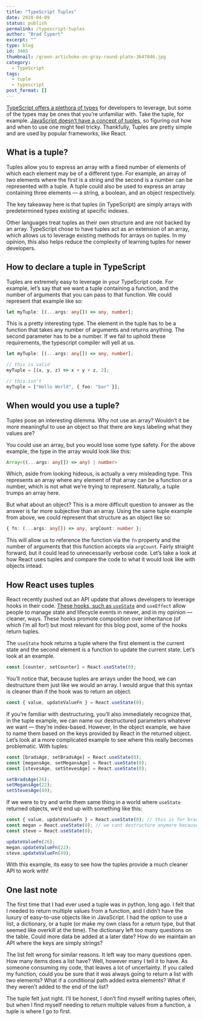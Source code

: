 ```yaml
---
title: "TypeScript Tuples"
date: 2020-04-09
status: publish
permalink: /typescript-tuples
author: "Brad Cypert"
excerpt: ""
type: blog
id: 3405
thumbnail: /green-artichoke-on-gray-round-plate-3647046.jpg
category:
  - TypeScript
tags:
  - tuple
  - typescript
post_format: []
---
```


[TypeScript offers a plethora of types](https://www.typescriptlang.org/docs/handbook/basic-types.html) for developers to leverage, but some of the types may be ones that you’re unfamiliar with. Take the tuple, for example. [JavaScript doesn’t have a concept of tuples](https://stackoverflow.com/questions/4512405/javascript-variable-assignments-from-tuples), so figuring out how and when to use one might feel tricky. Thankfully, Tuples are pretty simple and are used by popular frameworks, like React.

## What is a tuple?

Tuples allow you to express an array with a fixed number of elements of which each element may be of a different type. For example, an array of two elements where the first is a string and the second is a number can be represented with a tuple. A tuple could also be used to express an array containing three elements — a string, a boolean, and an object respectively.

The key takeaway here is that tuples (in TypeScript) are simply arrays with predetermined types existing at specific indexes.

Other languages treat tuples as their own structure and are not backed by an array. TypeScript chose to have tuples act as an extension of an array, which allows us to leverage existing methods for arrays on tuples. In my opinion, this also helps reduce the complexity of learning tuples for newer developers.

## How to declare a tuple in TypeScript

Tuples are extremely easy to leverage in your TypeScript code. For example, let’s say that we want a tuple containing a function, and the number of arguments that you can pass to that function. We could represent that example like so:

```typescript
let myTuple: [(...args: any[]) => any, number];
```

This is a pretty interesting type. The element in the tuple has to be a function that takes any number of arguments and returns anything. The second parameter has to be a number. If we fail to uphold these requirements, the typescript compiler will yell at us.

```typescript
let myTuple: [(...args: any[]) => any, number];

// this is valid
myTuple = [(x, y, z) => x + y + z, 2];

// this isn't
myTuple = ["Hello World", { foo: "bar" }];
```

## When would you use a tuple?

Tuples pose an interesting dilemma. Why not use an array? Wouldn’t it be more meaningful to use an object so that there are keys labeling what they values are?

You could use an array, but you would lose some type safety. For the above example, the type in the array would look like this:

```typescript
Array<((...args: any[]) => any) | number>
```

Which, aside from looking hideous, is actually a very misleading type. This represents an array where any element of that array can be a function or a number, which is not what we’re trying to represent. Naturally, a tuple trumps an array here.

But what about an object? This is a more difficult question to answer as the answer is far more subjective than an array. Using the same tuple example from above, we could represent that structure as an object like so:

```typescript
{ fn: (...args: any[]) => any, argCount: number };
```

This will allow us to reference the function via the `fn` property and the number of arguments that this function accepts via `argCount`. Fairly straight forward, but it could lead to unnecessarily verbose code. Let’s take a look at how React uses tuples and compare the code to what it would look like with objects intead.

## How React uses tuples

React recently pushed out an API update that allows developers to leverage hooks in their code. [These hooks, such as `useState`](https://reactjs.org/docs/hooks-state.html) and `useEffect` allow people to manage state and lifecycle events in newer, and in my opinion — cleaner, ways. These hooks promote composition over inheritance (of which I’m all for!) but most relevant for this blog post, some of the hooks return tuples.

The `useState` hook returns a tuple where the first element is the current state and the second element is a function to update the current state. Let’s look at an example.

```typescript
const [counter, setCounter] = React.useState(0);
```

You’ll notice that, because tuples are arrays under the hood, we can destructure them just like we would an array. I would argue that this syntax is cleaner than if the hook was to return an object.

```typescript
const { value, updateValueFn } = React.useState(0);
```

If you’re familiar with destructuring, you’ll also immediately recognize that, in the tuple example, we can name our destructured parameters whatever we want — they’re index-based. However, In the object example, we have to name them based on the keys provided by React in the returned object. Let’s look at a more complicated example to see where this really becomes problematic. With tuples:

```typescript
const [bradsAge, setBradsAge] = React.useState(0);
const [megansAge, setMegansAge] = React.useState(0);
const [stevesAge, setStevesAge] = React.useState(0);

setBradsAge(26);
setMegansAge(22);
setStevesAge(49);
```

If we were to try and write them same thing in a world where `useState` returned objects, we’d end up with something like this:

```typescript
const { value, updateValueFn } = React.useState(0); // this is for brad
const megan = React.useState(0); // we cant destructure anymore because we've already defined those consts
const steve = React.useState(0);

updateValueFn(26);
megan.updateValueFn(22);
steve.updateValueFn(49);
```

With this example, its easy to see how the tuples provide a much cleaner API to work with!

## One last note

The first time that I had ever used a tuple was in python, long ago. I felt that I needed to return multiple values from a function, and I didn’t have the luxury of easy-to-use objects like in JavaScript. I had the option to use a list, a dictionary, or a tuple (or make my own class for a return type, but that seemed like overkill at the time). The dictionary left too many questions on the table. Could more data be added at a later date? How do we maintain an API where the keys are simply strings?

The list felt wrong for similar reasons. It left way too many questions open. How many items does a list have? Well, however many I tell it to have. As someone consuming my code, that leaves a lot of uncertainty. If you called my function, could you be sure that it was always going to return a list with two elements? What if a conditional path added extra elements? What if they weren’t added to the end of the list?

The tuple felt just right. I’ll be honest, I don’t find myself writing tuples often, but when I find myself needing to return multiple values from a function, a tuple is where I go to first.
